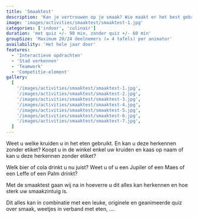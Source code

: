 ```yaml
---
title: 'Smaaktest'
description: 'Kan je vertrouwen op je smaak? Wie maakt er het best gebruik van smaak-, geur-, tastzin. Wie heeft er de meeste kennis van bier, cola, kaas, kruiden, …'
image: 'images/activities/smaaktest/smaaktest-1.jpg'
categories: ['indoor', 'culinair']
duration: 'met quiz +/- 90 min, zonder quiz +/- 60 min'
groupSize: 'Maximum 20/24 deelnemers (= 4 tafels) per animator'
availability: 'Het hele jaar door'
features:
  - 'Interactieve opdrachten'
  - 'Stad verkennen'
  - 'Teamwork'
  - 'Competitie-element'
gallery:
  [
    '/images/activities/smaaktest/smaaktest-1.jpg',
    '/images/activities/smaaktest/smaaktest-2.jpg',
    '/images/activities/smaaktest/smaaktest-3.jpg',
    '/images/activities/smaaktest/smaaktest-4.jpg',
    '/images/activities/smaaktest/smaaktest-5.jpg',
    '/images/activities/smaaktest/smaaktest-6.jpg',
    '/images/activities/smaaktest/smaaktest-7.jpg',
  ]
---
```


Weet u welke kruiden u in het eten gebruikt. En kan u deze herkennen zonder etiket?
Koopt u in de winkel enkel uw kruiden en kaas op naam of kan u deze herkennen zonder etiket?

Welk bier of cola drinkt u nu juist? Weet u of u een Jupiler of een Maes of een Leffe of een Palm drinkt?

Met de smaaktest gaan wij na in hoeverre u dit alles kan herkennen en hoe sterk uw smaakzintuig is.

Dit alles kan in combinatie met een leuke, originele en geanimeerde quiz over smaak, weetjes in verband met eten, ….

